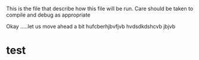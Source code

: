 This is the file that describe how this file will be run. Care should be taken to compile and debug as appropriate

Okay .....let us move ahead a bit
hufcberhjbvfjvb hvdsdkdshcvb
 jbjvb 
 

# test